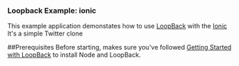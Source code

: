 ### Loopback Example: ionic
This example application demonstates how to use [LoopBack](http://loopback.io) with the [Ionic](http://ionicframework.com/)
It's a simple Twitter clone

##Prerequisites
Before starting, makes sure you've followed [Getting Started with LoopBack](http://docs.strongloop.com/display/LB/Getting+started+with+LoopBack) to install Node and LoopBack.
